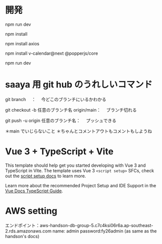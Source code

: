 # 開発


npm run dev

npm install

npm install axios

npm install v-calendar@next @popperjs/core

npm run dev

# saaya 用 git hub のうれしいコマンド

git branch 　：
　今どこのブランチにいるかわかる

git checkout -b 任意のブランチ名 origin/main：
　ブランチ切れる

git push -u origin 任意のブランチ名：
　プッシュできる

＊main でいじらないこと
＊ちゃんとコメントアウトもコメントもしようね


# Vue 3 + TypeScript + Vite

This template should help get you started developing with Vue 3 and TypeScript in Vite. The template uses Vue 3 `<script setup>` SFCs, check out the [script setup docs](https://v3.vuejs.org/api/sfc-script-setup.html#sfc-script-setup) to learn more.

Learn more about the recommended Project Setup and IDE Support in the [Vue Docs TypeScript Guide](https://vuejs.org/guide/typescript/overview.html#project-setup).


# AWS setting
エンドポイント：aws-handson-db-group-5.c7c4ksi06r6a.ap-southeast-2.rds.amazonaws.com
name: admin
password:fy26admin
(as same as the handson's docs)



